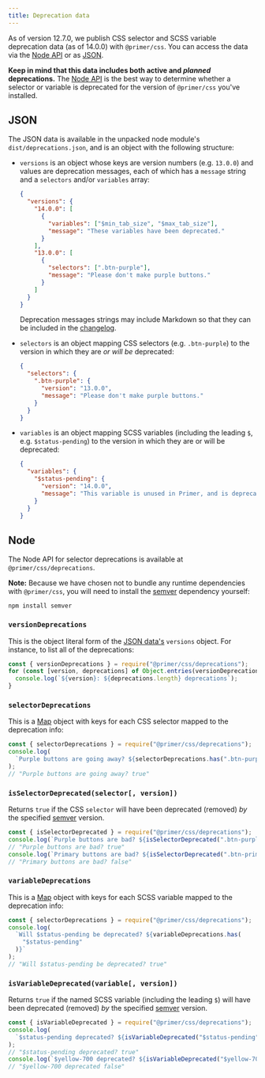 ```yaml
---
title: Deprecation data
---
```


As of version 12.7.0, we publish CSS selector and SCSS variable deprecation data (as of 14.0.0) with `@primer/css`. You can access the data via the [Node API](#node) or as [JSON](#json).

**Keep in mind that this data includes both active and _planned_ deprecations.** The [Node API](#node) is the best way to determine whether a selector or variable is deprecated for the version of `@primer/css` you've installed.

## JSON

The JSON data is available in the unpacked node module's `dist/deprecations.json`, and is an object with the following structure:

- `versions` is an object whose keys are version numbers (e.g. `13.0.0`) and values are deprecation messages, each of which has a `message` string and a `selectors` and/or `variables` array:

  ```json
  {
    "versions": {
      "14.0.0": [
        {
          "variables": ["$min_tab_size", "$max_tab_size"],
          "message": "These variables have been deprecated."
        }
      ],
      "13.0.0": [
        {
          "selectors": [".btn-purple"],
          "message": "Please don't make purple buttons."
        }
      ]
    }
  }
  ```

  Deprecation messages strings may include Markdown so that they can be included in the [changelog].

- `selectors` is an object mapping CSS selectors (e.g. `.btn-purple`) to the version in which they are _or will be_ deprecated:

  ```json
  {
    "selectors": {
      ".btn-purple": {
        "version": "13.0.0",
        "message": "Please don't make purple buttons."
      }
    }
  }
  ```

- `variables` is an object mapping SCSS variables (including the leading `$`, e.g. `$status-pending`) to the version in which they are or will be deprecated:

  ```json
  {
    "variables": {
      "$status-pending": {
        "version": "14.0.0",
        "message": "This variable is unused in Primer, and is deprecated."
      }
    }
  }
  ```

## Node

The Node API for selector deprecations is available at `@primer/css/deprecations`.

**Note:** Because we have chosen not to bundle any runtime dependencies with `@primer/css`, you will need to install the [semver] dependency yourself:

```shell
npm install semver
```

### `versionDeprecations`

This is the object literal form of the [JSON data's](#json) `versions` object. For instance, to list all of the deprecations:

```js
const { versionDeprecations } = require("@primer/css/deprecations");
for (const [version, deprecations] of Object.entries(versionDeprecations)) {
  console.log(`${version}: ${deprecations.length} deprecations`);
}
```

### `selectorDeprecations`

This is a [Map] object with keys for each CSS selector mapped to the deprecation info:

```js
const { selectorDeprecations } = require("@primer/css/deprecations");
console.log(
  `Purple buttons are going away? ${selectorDeprecations.has(".btn-purple")}`
);
// "Purple buttons are going away? true"
```

### `isSelectorDeprecated(selector[, version])`

Returns `true` if the CSS `selector` will have been deprecated (removed) _by_ the specified [semver] version.

```js
const { isSelectorDeprecated } = require("@primer/css/deprecations");
console.log(`Purple buttons are bad? ${isSelectorDeprecated(".btn-purple")}`);
// "Purple buttons are bad? true"
console.log(`Primary buttons are bad? ${isSelectorDeprecated(".btn-primary")}`);
// "Primary buttons are bad? false"
```

### `variableDeprecations`

This is a [Map] object with keys for each SCSS variable mapped to the deprecation info:

```js
const { selectorDeprecations } = require("@primer/css/deprecations");
console.log(
  `Will $status-pending be deprecated? ${variableDeprecations.has(
    "$status-pending"
  )}`
);
// "Will $status-pending be deprecated? true"
```

### `isVariableDeprecated(variable[, version])`

Returns `true` if the named SCSS variable (including the leading `$`) will have been deprecated (removed) _by_ the specified [semver] version.

```js
const { isVariableDeprecated } = require("@primer/css/deprecations");
console.log(
  `$status-pending deprecated? ${isVariableDeprecated("$status-pending")}`
);
// "$status-pending deprecated? true"
console.log(`$yellow-700 deprecated? ${isVariableDeprecated("$yellow-700")}`);
// "$yellow-700 deprecated false"
```

[semver]: https://npm.im/semver
[changelog]: https://github.com/primer/css/tree/main/CHANGELOG.md
[map]: https://developer.mozilla.org/en-US/docs/Web/JavaScript/Reference/Global_Objects/Map
